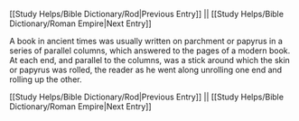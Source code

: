 [[Study Helps/Bible Dictionary/Rod|Previous Entry]]  ||  [[Study Helps/Bible Dictionary/Roman Empire|Next Entry]]

 A book in ancient times was usually written on parchment or papyrus in a series of parallel columns, which answered to the pages of a modern book. At each end, and parallel to the columns, was a stick around which the skin or papyrus was rolled, the reader as he went along unrolling one end and rolling up the other.

[[Study Helps/Bible Dictionary/Rod|Previous Entry]]  ||  [[Study Helps/Bible Dictionary/Roman Empire|Next Entry]]